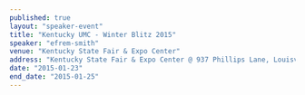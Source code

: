 ```yaml
---
published: true
layout: "speaker-event"
title: "Kentucky UMC - Winter Blitz 2015"
speaker: "efrem-smith"
venue: "Kentucky State Fair & Expo Center"
address: "Kentucky State Fair & Expo Center @ 937 Phillips Lane, Louisville, KY 40209, USA"
date: "2015-01-23"
end_date: "2015-01-25"
---
```


